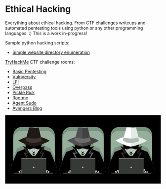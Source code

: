 # Ethical Hacking
Everything about ethical hacking. From CTF challenges writeups and automated pentesting tools using python or any other programming languages. :) This is a work in-progress!

Sample python hacking scripts:
- [Simple website directory enumeration](https://github.com/jeanmari/hacking-blogs/tree/main/python-scripts/web-directory-enum)

[TryHackMe](https://tryhackme.com) CTF challenge rooms:
- [Basic Pentesting](https://github.com/jeanmari/hacking-blogs/tree/main/TryHackMe/BasicPentesting)
- [VulnVersity](https://github.com/jeanmari/hacking-blogs/tree/main/TryHackMe/Vulnversity)
- [LFI](https://github.com/jeanmari/hacking-blogs/tree/main/TryHackMe/lfi)
- [Overpass](https://github.com/jeanmari/hacking-blogs/tree/main/TryHackMe/overpass)
- [Pickle Rick](https://github.com/jeanmari/hacking-blogs/tree/main/TryHackMe/pickle_rick)
- [Rootme](https://github.com/jeanmari/hacking-blogs/tree/main/TryHackMe/rootme)
- [Agent Sudo](https://github.com/jeanmari/hacking-blogs/tree/main/TryHackMe/agent%20sudo)
- [Avengers Blog](https://github.com/jeanmari/hacking-blogs/tree/main/TryHackMe/avengers%20blog)

![Ethical Hacker](./ethical-hackers-header.jpg "Ethical Hacker")
